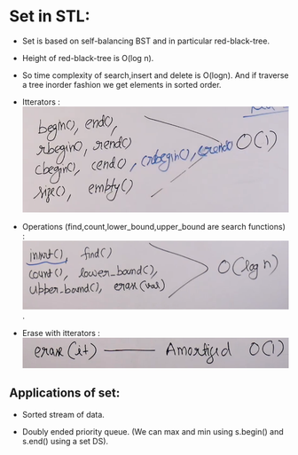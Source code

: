 # Set in STL:

* Set is based on self-balancing BST and in particular red-black-tree.

* Height of red-black-tree is O(log n).

* So time complexity of search,insert and delete is O(logn). And if traverse a tree inorder fashion we get elements in sorted order.

* Itterators : ![](2022-07-02-09-41-14.png)

* Operations (find,count,lower_bound,upper_bound are search functions) : ![](2022-07-02-09-41-38.png).

* Erase with itterators : ![](2022-07-02-09-43-08.png)

## Applications of set:

* Sorted stream of data.

* Doubly ended priority queue. (We can max and min using s.begin() and s.end() using a set DS).




